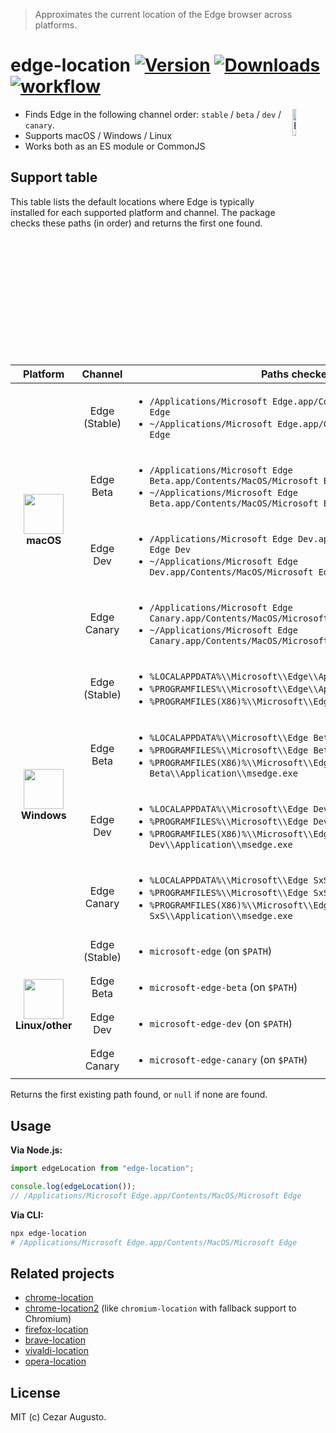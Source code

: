 [npm-version-image]: https://img.shields.io/npm/v/edge-location.svg?color=0078D7
[npm-version-url]: https://www.npmjs.com/package/edge-location
[npm-downloads-image]: https://img.shields.io/npm/dm/edge-location.svg?color=2ecc40
[npm-downloads-url]: https://www.npmjs.com/package/edge-location
[action-image]: https://github.com/cezaraugusto/edge-location/actions/workflows/ci.yml/badge.svg?branch=main
[action-url]: https://github.com/cezaraugusto/edge-location/actions

> Approximates the current location of the Edge browser across platforms.

# edge-location [![Version][npm-version-image]][npm-version-url] [![Downloads][npm-downloads-image]][npm-downloads-url] [![workflow][action-image]][action-url]

<img alt="Edge" align="right" src="https://cdn.jsdelivr.net/gh/extension-js/media@db5deb23fbfa85530f8146718812972998e13a4d/browser_logos/svg/edge.svg" width="10.5%" />

* Finds Edge in the following channel order: `stable` / `beta` / `dev` / `canary`.
* Supports macOS / Windows / Linux
* Works both as an ES module or CommonJS

## Support table

This table lists the default locations where Edge is typically installed for each supported platform and channel. The package checks these paths (in order) and returns the first one found. 

<table>
  <thead>
    <tr>
      <th>Platform</th>
      <th>Channel</th>
      <th>Paths checked</th>
    </tr>
  </thead>
  <tbody>
    <tr>
      <td rowspan="4" align="center"><img alt="" width="64" height="64" src="https://cdn.jsdelivr.net/gh/extension-js/media@db5deb23fbfa85530f8146718812972998e13a4d/platform_logos/macos.png" /><br><strong>macOS</strong></td>
      <td align="center">Edge (Stable)</td>
      <td>
        <ul>
          <li><code>/Applications/Microsoft Edge.app/Contents/MacOS/Microsoft Edge</code></li>
          <li><code>~/Applications/Microsoft Edge.app/Contents/MacOS/Microsoft Edge</code></li>
        </ul>
      </td>
    </tr>
    <tr>
      <td align="center">Edge Beta</td>
      <td>
        <ul>
          <li><code>/Applications/Microsoft Edge Beta.app/Contents/MacOS/Microsoft Edge Beta</code></li>
          <li><code>~/Applications/Microsoft Edge Beta.app/Contents/MacOS/Microsoft Edge Beta</code></li>
        </ul>
      </td>
    </tr>
    <tr>
      <td align="center">Edge Dev</td>
      <td>
        <ul>
          <li><code>/Applications/Microsoft Edge Dev.app/Contents/MacOS/Microsoft Edge Dev</code></li>
          <li><code>~/Applications/Microsoft Edge Dev.app/Contents/MacOS/Microsoft Edge Dev</code></li>
        </ul>
      </td>
    </tr>
    <tr>
      <td align="center">Edge Canary</td>
      <td>
        <ul>
          <li><code>/Applications/Microsoft Edge Canary.app/Contents/MacOS/Microsoft Edge Canary</code></li>
          <li><code>~/Applications/Microsoft Edge Canary.app/Contents/MacOS/Microsoft Edge Canary</code></li>
        </ul>
      </td>
    </tr>
    <tr>
      <td rowspan="4" align="center"><img alt="" width="64" height="64" src="https://cdn.jsdelivr.net/gh/extension-js/media@db5deb23fbfa85530f8146718812972998e13a4d/platform_logos/windows.png" /><br><strong>Windows</strong></td>
      <td align="center">Edge (Stable)</td>
      <td>
        <ul>
          <li><code>%LOCALAPPDATA%\\Microsoft\\Edge\\Application\\msedge.exe</code></li>
          <li><code>%PROGRAMFILES%\\Microsoft\\Edge\\Application\\msedge.exe</code></li>
          <li><code>%PROGRAMFILES(X86)%\\Microsoft\\Edge\\Application\\msedge.exe</code></li>
        </ul>
      </td>
    </tr>
    <tr>
      <td align="center">Edge Beta</td>
      <td>
        <ul>
          <li><code>%LOCALAPPDATA%\\Microsoft\\Edge Beta\\Application\\msedge.exe</code></li>
          <li><code>%PROGRAMFILES%\\Microsoft\\Edge Beta\\Application\\msedge.exe</code></li>
          <li><code>%PROGRAMFILES(X86)%\\Microsoft\\Edge Beta\\Application\\msedge.exe</code></li>
        </ul>
      </td>
    </tr>
    <tr>
      <td align="center">Edge Dev</td>
      <td>
        <ul>
          <li><code>%LOCALAPPDATA%\\Microsoft\\Edge Dev\\Application\\msedge.exe</code></li>
          <li><code>%PROGRAMFILES%\\Microsoft\\Edge Dev\\Application\\msedge.exe</code></li>
          <li><code>%PROGRAMFILES(X86)%\\Microsoft\\Edge Dev\\Application\\msedge.exe</code></li>
        </ul>
      </td>
    </tr>
    <tr>
      <td align="center">Edge Canary</td>
      <td>
        <ul>
          <li><code>%LOCALAPPDATA%\\Microsoft\\Edge SxS\\Application\\msedge.exe</code></li>
          <li><code>%PROGRAMFILES%\\Microsoft\\Edge SxS\\Application\\msedge.exe</code></li>
          <li><code>%PROGRAMFILES(X86)%\\Microsoft\\Edge SxS\\Application\\msedge.exe</code></li>
        </ul>
      </td>
    </tr>
    <tr>
      <td rowspan="4" align="center"><img alt="" width="64" height="64" src="https://cdn.jsdelivr.net/gh/extension-js/media@db5deb23fbfa85530f8146718812972998e13a4d/platform_logos/linux.png" /><br><strong>Linux/other</strong></td>
      <td align="center">Edge (Stable)</td>
      <td>
        <ul>
          <li><code>microsoft-edge</code> (on <code>$PATH</code>)</li>
        </ul>
      </td>
    </tr>
    <tr>
      <td align="center">Edge Beta</td>
      <td>
        <ul>
          <li><code>microsoft-edge-beta</code> (on <code>$PATH</code>)</li>
        </ul>
      </td>
    </tr>
    <tr>
      <td align="center">Edge Dev</td>
      <td>
        <ul>
          <li><code>microsoft-edge-dev</code> (on <code>$PATH</code>)</li>
        </ul>
      </td>
    </tr>
    <tr>
      <td align="center">Edge Canary</td>
      <td>
        <ul>
          <li><code>microsoft-edge-canary</code> (on <code>$PATH</code>)</li>
        </ul>
      </td>
    </tr>
  </tbody>
</table>

Returns the first existing path found, or <code>null</code> if none are found.

## Usage

**Via Node.js:**

```js
import edgeLocation from "edge-location";

console.log(edgeLocation());
// /Applications/Microsoft Edge.app/Contents/MacOS/Microsoft Edge
```

**Via CLI:**

```bash
npx edge-location
# /Applications/Microsoft Edge.app/Contents/MacOS/Microsoft Edge
```

## Related projects

* [chrome-location](https://github.com/hughsk/chrome-location)
* [chrome-location2](https://github.com/cezaraugusto/chrome-location2) (like `chromium-location` with fallback support to Chromium)
* [firefox-location](https://github.com/hughsk/firefox-location)
* [brave-location](https://github.com/cezaraugusto/brave-location)
* [vivaldi-location](https://github.com/jandrey/vivaldi-location)
* [opera-location](https://github.com/jandrey/opera-location)

## License

MIT (c) Cezar Augusto.
